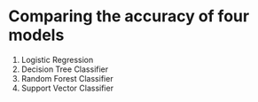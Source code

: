 # Comparing the accuracy of four models
  1. Logistic Regression
  2. Decision Tree Classifier
  3. Random Forest Classifier
  4. Support Vector Classifier

